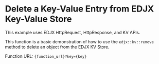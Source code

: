 <!--
title: .'Delete a key-value entry from EDJX's Key Value Store'
description: 'An example that deletes a key-value entry from EDJX's Key Value Store'
platform: EDJX
language: C++
-->

# Delete a Key-Value Entry from EDJX Key-Value Store

This example uses EDJX HttpRequest, HttpResponse, and KV APIs.

This function is a basic demonstration of how to use the `edjx::kv::remove` method to delete an object from the EDJX KV Store.

Function URL: `{function_url}?key={key}`
